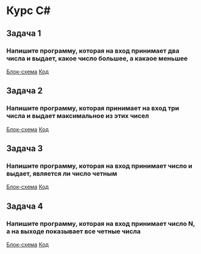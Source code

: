 # Курс C#
## Задача 1
### Напишите программу, которая на вход принимает два числа и выдает, какое число большее, а какаое меньшее
[Блок-схема](Work1/1.drawio.png) [Код](Work1/program.cs)

## Задача 2
### Напишите программу, которая принимает на вход три числа и выдает максимальное из этих чисел
[Блок-схема](Work2/2.drawio.png) [Код](Work2/program.cs)

## Задача 3
### Напишите программу, которая на вход принимает число и выдает, является ли число четным
[Блок-схема](Work3/3.drawio.png) [Код](Work3/program.cs)

## Задача 4
### Напишите программу, которая на вход принимает число N, а на выходе показывает все четные числа
[Блок-схема](Work4/4.drawio.png) [Код](Work4/programm.cs)